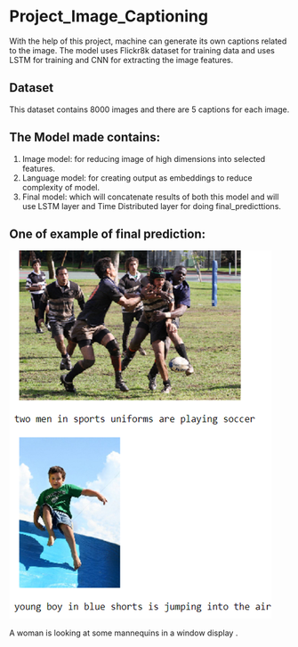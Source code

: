 # Project_Image_Captioning
With the help of this project, machine can generate its own captions related to the image. The model uses Flickr8k dataset for training data and uses LSTM for training and CNN for extracting the image features.

## Dataset
This dataset contains 8000 images and there are 5 captions for each image.

## The Model made contains:

1) Image model: for reducing image of high dimensions into selected features.  
2) Language model: for creating output as embeddings to reduce complexity of model. 
3) Final model: which will concatenate results of both this model and will use LSTM layer and Time Distributed layer for doing final_predicttions.
  
  
## One of example of final prediction:

![](Picture1.png)

A woman is looking at some mannequins in a window display .


